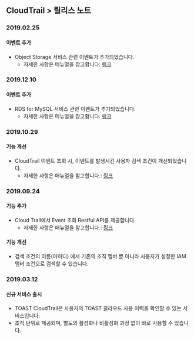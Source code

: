 
## CloudTrail > 릴리스 노트

### 2019.02.25
#### 이벤트 추가
* Object Storage 서비스 관련 이벤트가 추가되었습니다.
    * 자세한 사항은 메뉴얼을 참고합니다: [링크](http://alpha-docs.toast.com/ko/CloudTrail/ko/event-list/)
 
### 2019.12.10
#### 이벤트 추가
* RDS for MySQL 서비스 관련 이벤트가 추가되었습니다.
    * 자세한 사항은 메뉴얼을 참고합니다: [링크](http://alpha-docs.toast.com/ko/CloudTrail/ko/event-list/)

### 2019.10.29
#### 기능 개선
* CloudTrail 이벤트 조회 시, 이벤트를 발생시킨 사용자 검색 조건이 개선되었습니다.
    * 자세한 사항은 매뉴얼을 참고합니다.: [링크](http://alpha-docs.toast.com/ko/CloudTrail/ko/api-guide/)

### 2019.09.24
#### 기능 추가
* Cloud Trail에서 Event 조회 Restful API를 제공합니다.
    * 자세한 사항은 매뉴얼을 참고합니다.: [링크](http://alpha-docs.toast.com/ko/CloudTrail/ko/api-guide/)
    
#### 기능 개선
* 검색 조건의 이름(아이디) 에서 기존의 조직 멤버 뿐 아니라 사용자가 설정한 IAM 멤버 조건으로 검색할 수 있습니다.

### 2019.03.12
#### 신규 서비스 출시
* TOAST CloudTrail은 사용자의 TOAST 클라우드 사용 이력을 확인할 수 있는 서비스입니다.
* 조직 단위로 제공되며, 별도의 활성화나 비활성화 과정 없이 바로 사용할 수 있습니다.